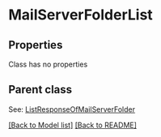 # MailServerFolderList
## Properties
Class has no properties

## Parent class

See: [ListResponseOfMailServerFolder](ListResponseOfMailServerFolder.md)

[[Back to Model list]](Models.md) [[Back to README]](README.md)

